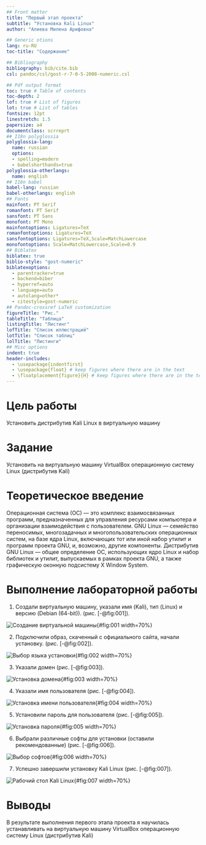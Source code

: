 ```yaml
---
## Front matter
title: "Первый этап проекта"
subtitle: "Установка Kali Linux"
author: "Алиева Милена Арифовна"

## Generic otions
lang: ru-RU
toc-title: "Содержание"

## Bibliography
bibliography: bib/cite.bib
csl: pandoc/csl/gost-r-7-0-5-2008-numeric.csl

## Pdf output format
toc: true # Table of contents
toc-depth: 2
lof: true # List of figures
lot: true # List of tables
fontsize: 12pt
linestretch: 1.5
papersize: a4
documentclass: scrreprt
## I18n polyglossia
polyglossia-lang:
  name: russian
  options:
  - spelling=modern
  - babelshorthands=true
polyglossia-otherlangs:
  name: english
## I18n babel
babel-lang: russian
babel-otherlangs: english
## Fonts
mainfont: PT Serif
romanfont: PT Serif
sansfont: PT Sans
monofont: PT Mono
mainfontoptions: Ligatures=TeX
romanfontoptions: Ligatures=TeX
sansfontoptions: Ligatures=TeX,Scale=MatchLowercase
monofontoptions: Scale=MatchLowercase,Scale=0.9
## Biblatex
biblatex: true
biblio-style: "gost-numeric"
biblatexoptions:
  - parentracker=true
  - backend=biber
  - hyperref=auto
  - language=auto
  - autolang=other*
  - citestyle=gost-numeric
## Pandoc-crossref LaTeX customization
figureTitle: "Рис."
tableTitle: "Таблица"
listingTitle: "Листинг"
lofTitle: "Список иллюстраций"
lotTitle: "Список таблиц"
lolTitle: "Листинги"
## Misc options
indent: true
header-includes:
  - \usepackage{indentfirst}
  - \usepackage{float} # keep figures where there are in the text
  - \floatplacement{figure}{H} # keep figures where there are in the text
---
```


# Цель работы

Установить дистрибутив Kali Linux в виртуальную машину

# Задание

Установить на виртуальную машину VirtualBox операционную систему Linux (дистрибутив Kali)

# Теоретическое введение

Операционная система (ОС) — это комплекс взаимосвязанных программ, предназначенных для управления ресурсами компьютера и организации взаимодействия с пользователем. GNU Linux — семейство переносимых, многозадачных и многопользовательских операционных систем, на базе ядра Linux, включающих тот или иной набор утилит и программ проекта GNU, и, возможно, другие компоненты. Дистрибутив GNU Linux — общее определение ОС, использующих ядро Linux и набор библиотек и утилит, выпускаемых в рамках проекта GNU, а также графическую оконную подсистему X Window System.

# Выполнение лабораторной работы

1. Создали виртуальную машину, указали имя (Kali), тип (Linux) и версию (Debian (64-bit)). (рис. [-@fig:001]).

![Создание виртуальной машины](image/1.jpg){#fig:001 width=70%}

2. Подключили образ, скаченный с официального сайта, начали установку. (рис. [-@fig:002]).

![Выбор языка установки](image/2.jpg){#fig:002 width=70%}

3. Указали домен (рис. [-@fig:003]).

![Установка домена](image/3.jpg){#fig:003 width=70%}

4. Указали имя пользователя (рис. [-@fig:004]).

![Установка имени пользователя](image/4.jpg){#fig:004 width=70%}

5. Установили пароль для пользователя (рис. [-@fig:005]).

![Установка пароля](image/5.jpg){#fig:005 width=70%}

6. Выбрали различные софты для установки (оставили рекомендованные) (рис. [-@fig:006]).

![Выбор софтов](image/6.jpg){#fig:006 width=70%}

7. Успешно завершили установку Kali Linux (рис. [-@fig:007]).

![Рабочий стол Kali Linux](image/7.jpg){#fig:007 width=70%}

# Выводы

В результате выполнения первого этапа проекта я научилась устанавливать на виртуальную машину VirtualBox операционную систему Linux (дистрибутив Kali)

